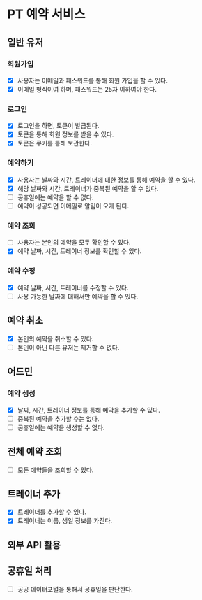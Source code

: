 # PT 예약 서비스

## 일반 유저

### 회원가입

- [x] 사용자는 이메일과 패스워드를 통해 회원 가입을 할 수 있다.
- [x] 이메일 형식이여 하며, 패스워드는 25자 이하여야 한다.

### 로그인

- [x] 로그인을 하면, 토큰이 발급된다.
- [x] 토큰을 통해 회원 정보를 받을 수 있다.
- [x] 토큰은 쿠키를 통해 보관한다.

### 예약하기

- [x] 사용자는 날짜와 시간, 트레이너에 대한 정보를 통해 예약을 할 수 있다.
- [x] 해당 날짜와 시간, 트레이너가 중복된 예약을 할 수 없다.
- [ ] 공휴일에는 예약을 할 수 없다.
- [ ] 예약이 성공되면 이메일로 알림이 오게 된다.

### 예약 조회

- [ ] 사용자는 본인의 예약을 모두 확인할 수 있다.
- [x] 예약 날짜, 시간, 트레이너 정보를 확인할 수 있다.

### 예약 수정

- [x] 예약 날짜, 시간, 트레이너를 수정할 수 있다.
- [ ] 사용 가능한 날짜에 대해서만 예약을 할 수 있다.

## 예약 취소

- [x] 본인의 예약을 취소할 수 있다.
- [ ] 본인이 아닌 다른 유저는 제거할 수 없다.

## 어드민

### 예약 생성

- [x] 날짜, 시간, 트레이너 정보를 통해 예약을 추가할 수 있다.
- [ ] 중복된 예약을 추가할 수는 없다.
- [ ] 공휴일에는 예약을 생성할 수 없다.

## 전체 예약 조회

- [ ] 모든 예약들을 조회할 수 있다.

## 트레이너 추가

- [x] 트레이너를 추가할 수 있다.
- [x] 트레이너는 이름, 생일 정보를 가진다.

## 외부 API 활용

## 공휴일 처리

- [ ]  공공 데이터포털을 통해서 공휴일을 판단한다.
